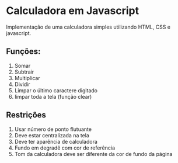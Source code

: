 # Calculadora em Javascript

Implementação de uma calculadora simples utilizando HTML, CSS e javascript.

## Funções:
1. Somar
2. Subtrair
3. Multiplicar
4. Dividir
5. Limpar o último caractere digitado
6. limpar toda a tela (função clear)

## Restrições
1. Usar número de ponto flutuante
2. Deve estar centralizada na tela
3. Deve ter aparência de calculadora
4. Fundo em degradê com cor de referência
5. Tom da calculadora deve ser diferente da cor de fundo da página
